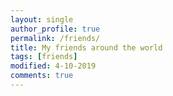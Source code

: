 ```yaml
---
layout: single
author_profile: true
permalink: /friends/
title: My friends around the world
tags: [friends]
modified: 4-10-2019
comments: true
---
```


<!-- ### همکلاسی‌ها
* 
* 
*  -->



